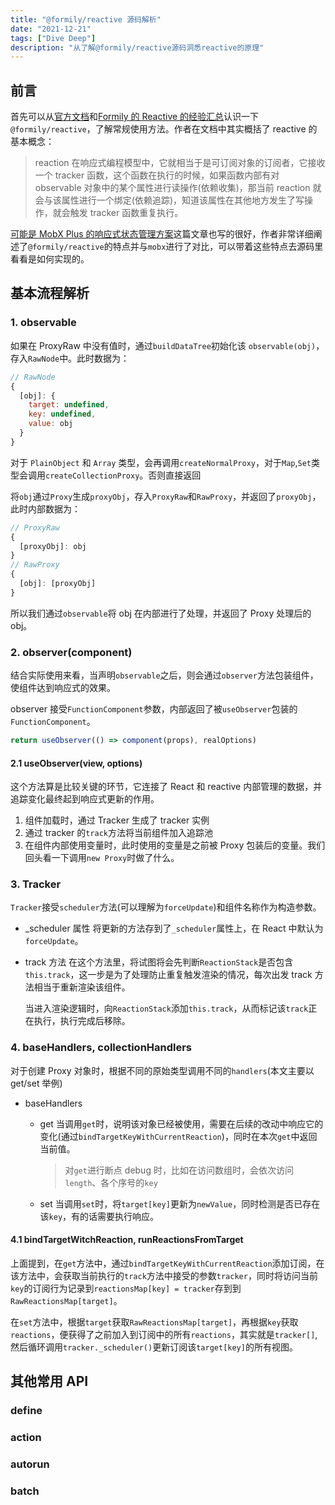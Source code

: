 ```yaml
---
title: "@formily/reactive 源码解析"
date: "2021-12-21"
tags: ["Dive Deep"]
description: "从了解@formily/reactive源码洞悉reactive的原理"
---
```


## 前言

首先可以从[官方文档](https://reactive.formilyjs.org/zh-CN/guide)和[Formily 的 Reactive 的经验汇总](https://blog.fishedee.com/2021/07/13/Formily%E7%9A%84Reactive%E7%9A%84%E7%BB%8F%E9%AA%8C%E6%B1%87%E6%80%BB/)认识一下`@formily/reactive`，了解常规使用方法。作者在文档中其实概括了 reactive 的基本概念：

> reaction 在响应式编程模型中，它就相当于是可订阅对象的订阅者，它接收一个 tracker 函数，这个函数在执行的时候，如果函数内部有对 observable 对象中的某个属性进行读操作(依赖收集)，那当前 reaction 就会与该属性进行一个绑定(依赖追踪)，知道该属性在其他地方发生了写操作，就会触发 tracker 函数重复执行。

[可能是 MobX Plus 的响应式状态管理方案](https://zhuanlan.zhihu.com/p/369682733)这篇文章也写的很好，作者非常详细阐述了`@formily/reactive`的特点并与`mobx`进行了对比，可以带着这些特点去源码里看看是如何实现的。

## 基本流程解析

### 1. observable

如果在 ProxyRaw 中没有值时，通过`buildDataTree`初始化该 `observable(obj)`，存入`RawNode`中。此时数据为：

```js
// RawNode
{
  [obj]: {
    target: undefined,
    key: undefined,
    value: obj
  }
}
```

对于 `PlainObject` 和 `Array` 类型，会再调用`createNormalProxy`，对于`Map`,`Set`类型会调用`createCollectionProxy`。否则直接返回

将`obj`通过`Proxy`生成`proxyObj`，存入`ProxyRaw`和`RawProxy`，并返回了`proxyObj`，此时内部数据为：

```js
// ProxyRaw
{
  [proxyObj]: obj
}
// RawProxy
{
  [obj]: [proxyObj]
}
```

所以我们通过`observable`将 obj 在内部进行了处理，并返回了 Proxy 处理后的 obj。

### 2. observer(component)

结合实际使用来看，当声明`observable`之后，则会通过`observer`方法包装组件，使组件达到响应式的效果。

observer 接受`FunctionComponent`参数，内部返回了被`useObserver`包装的`FunctionComponent`。

```js
return useObserver(() => component(props), realOptions)
```

#### 2.1 useObserver(view, options)

这个方法算是比较关键的环节，它连接了 React 和 reactive 内部管理的数据，并追踪变化最终起到响应式更新的作用。

1. 组件加载时，通过 Tracker 生成了 tracker 实例
2. 通过 tracker 的`track`方法将当前组件加入追踪池
3. 在组件内部使用变量时，此时使用的变量是之前被 Proxy 包装后的变量。我们回头看一下调用`new Proxy`时做了什么。

### 3. Tracker

`Tracker`接受`scheduler`方法(可以理解为`forceUpdate`)和组件名称作为构造参数。

- \_scheduler 属性
  将更新的方法存到了`_scheduler`属性上，在 React 中默认为`forceUpdate`。

- track 方法
  在这个方法里，将试图将会先判断`ReactionStack`是否包含`this.track`，这一步是为了处理防止重复触发渲染的情况，每次出发 track 方法相当于重新渲染该组件。

  当进入渲染逻辑时，向`ReactionStack`添加`this.track`，从而标记该`track`正在执行，执行完成后移除。

### 4. baseHandlers, collectionHandlers

对于创建 Proxy 对象时，根据不同的原始类型调用不同的`handlers`(本文主要以 get/set 举例)

- baseHandlers

  - get
    当调用`get`时，说明该对象已经被使用，需要在后续的改动中响应它的变化(通过`bindTargetKeyWithCurrentReaction`)，同时在本次`get`中返回当前值。

    > 对`get`进行断点 debug 时，比如在访问数组时，会依次访问 `length`、各个序号的`key`

  - set
    当调用`set`时，将`target[key]`更新为`newValue`，同时检测是否已存在该`key`，有的话需要执行响应。

#### 4.1 bindTargetWitchReaction, runReactionsFromTarget

上面提到，在`get`方法中，通过`bindTargetKeyWithCurrentReaction`添加订阅，在该方法中，会获取当前执行的`track`方法中接受的参数`tracker`，同时将访问当前`key`的订阅行为记录到`reactionsMap[key] = tracker`存到到`RawReactionsMap[target]`。

在`set`方法中，根据`target`获取`RawReactionsMap[target]`，再根据`key`获取`reactions`，便获得了之前加入到订阅中的所有`reactions`，其实就是`tracker[]`,然后循环调用`tracker._scheduler()`更新订阅该`target[key]`的所有视图。

## 其他常用 API

### define

### action

### autorun

### batch
